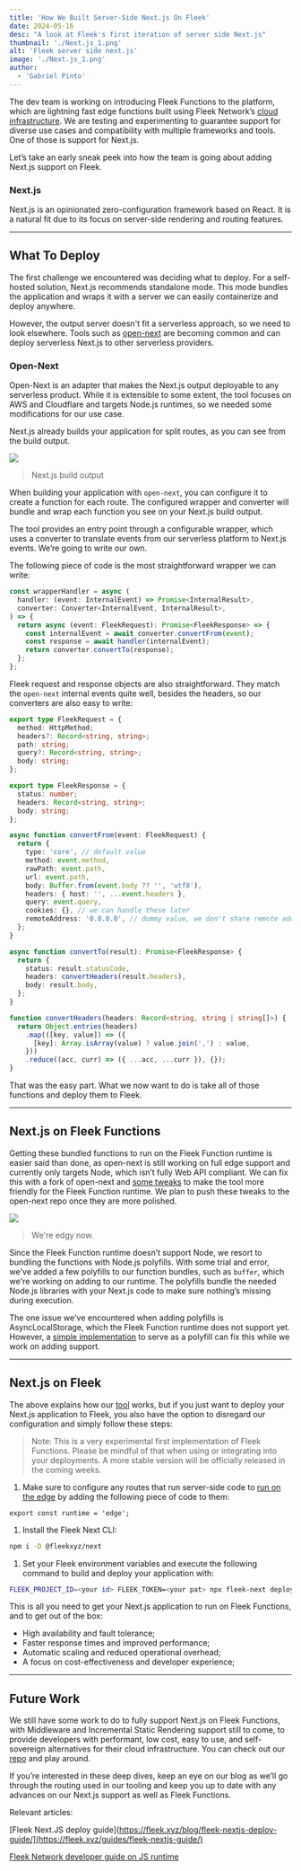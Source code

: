 ```yaml
---
title: 'How We Built Server-Side Next.js On Fleek'
date: 2024-05-16
desc: "A look at Fleek's first iteration of server side Next.js"
thumbnail: './Next.js_1.png'
alt: 'Fleek server side next.js'
image: './Next.js_1.png'
author:
  - 'Gabriel Pinto'
---
```


The dev team is working on introducing Fleek Functions to the platform, which are lightning fast edge functions built using Fleek Network’s [cloud infrastructure](https://blog.fleek.network/post/fleek-network-testnet-phase-3-results/). We are testing and experimenting to guarantee support for diverse use cases and compatibility with multiple frameworks and tools. One of those is support for Next.js.

Let’s take an early sneak peek into how the team is going about adding Next.js support on Fleek.

### Next.js

Next.js is an opinionated zero-configuration framework based on React. It is a natural fit due to its focus on server-side rendering and routing features.

---

## What To Deploy

The first challenge we encountered was deciding what to deploy. For a self-hosted solution, Next.js recommends standalone mode. This mode bundles the application and wraps it with a server we can easily containerize and deploy anywhere.

However, the output server doesn't fit a serverless approach, so we need to look elsewhere. Tools such as [open-next](https://open-next.js.org/) are becoming common and can deploy serverless Next.js to other serverless providers.

### Open-Next

Open-Next is an adapter that makes the Next.js output deployable to any serverless product. While it is extensible to some extent, the tool focuses on AWS and Cloudflare and targets Node.js runtimes, so we needed some modifications for our use case.

Next.js already builds your application for split routes, as you can see from the build output.

![](./next-js-ss.png)

> Next.js build output

When building your application with `open-next`, you can configure it to create a function for each route. The configured wrapper and converter will bundle and wrap each function you see on your Next.js build output.

The tool provides an entry point through a configurable wrapper, which uses a converter to translate events from our serverless platform to Next.js events. We’re going to write our own.

The following piece of code is the most straightforward wrapper we can write:

```typescript
const wrapperHandler = async (
  handler: (event: InternalEvent) => Promise<InternalResult>,
  converter: Converter<InternalEvent, InternalResult>,
) => {
  return async (event: FleekRequest): Promise<FleekResponse> => {
    const internalEvent = await converter.convertFrom(event);
    const response = await handler(internalEvent);
    return converter.convertTo(response);
  };
};
```

Fleek request and response objects are also straightforward. They match the `open-next` internal events quite well, besides the headers, so our converters are also easy to write:

```typescript
export type FleekRequest = {
  method: HttpMethod;
  headers?: Record<string, string>;
  path: string;
  query?: Record<string, string>;
  body: string;
};

export type FleekResponse = {
  status: number;
  headers: Record<string, string>;
  body: string;
};

async function convertFrom(event: FleekRequest) {
  return {
    type: 'core', // default value
    method: event.method,
    rawPath: event.path,
    url: event.path,
    body: Buffer.from(event.body ?? '', 'utf8'),
    headers: { host: '', ...event.headers },
    query: event.query,
    cookies: {}, // we can handle these later
    remoteAddress: '0.0.0.0', // dummy value, we don't share remote addresses at the moment
  };
}

async function convertTo(result): Promise<FleekResponse> {
  return {
    status: result.statusCode,
    headers: convertHeaders(result.headers),
    body: result.body,
  };
}

function convertHeaders(headers: Record<string, string | string[]>) {
  return Object.entries(headers)
    .map(([key, value]) => ({
      [key]: Array.isArray(value) ? value.join(',') : value,
    }))
    .reduce((acc, curr) => ({ ...acc, ...curr }), {});
}
```

That was the easy part. What we now want to do is take all of those functions and deploy them to Fleek.

---

## Next.js on Fleek Functions

Getting these bundled functions to run on the Fleek Function runtime is easier said than done, as open-next is still working on full edge support and currently only targets Node, which isn’t fully Web API compliant. We can fix this with a fork of open-next and [some tweaks](https://github.com/sst/open-next/compare/main...fleekxyz:open-next:main) to make the tool more friendly for the Fleek Function runtime. We plan to push these tweaks to the open-next repo once they are more polished.

![](./edgy-next-js.png)

> We're edgy now.

Since the Fleek Function runtime doesn’t support Node, we resort to bundling the functions with Node.js polyfills. With some trial and error, we've added a few polyfills to our function bundles, such as `buffer`, which we're working on adding to our runtime. The polyfills bundle the needed Node.js libraries with your Next.js code to make sure nothing’s missing during execution.

The one issue we've encountered when adding polyfills is AsyncLocalStorage, which the Fleek Function runtime does not support yet. However, a [simple implementation](https://github.com/sst/open-next/compare/main...fleekxyz:open-next:main#diff-5b24519a92767c3da6501a0ce9b061f18e8f4a350203ee41024b634f245bd4a9) to serve as a polyfill can fix this while we work on adding support.

---

## Next.js on Fleek

The above explains how our [tool](https://github.com/fleekxyz/fleek-next) works, but if you just want to deploy your Next.js application to Fleek, you also have the option to disregard our configuration and simply follow these steps:

> Note: This is a very experimental first implementation of Fleek Functions. Please be mindful of that when using or integrating into your deployments. A more stable version will be officially released in the coming weeks.

1. Make sure to configure any routes that run server-side code to [run on the edge](https://nextjs.org/docs/app/api-reference/file-conventions/route-segment-config#runtime) by adding the following piece of code to them:

```tsx
export const runtime = 'edge';
```

1. Install the Fleek Next CLI:

```bash
npm i -D @fleekxyz/next
```

1. Set your Fleek environment variables and execute the following command to build and deploy your application with:

```bash
FLEEK_PROJECT_ID=<your id> FLEEK_TOKEN=<your pat> npx fleek-next deploy
```

This is all you need to get your Next.js application to run on Fleek Functions, and to get out of the box:

- High availability and fault tolerance;
- Faster response times and improved performance;
- Automatic scaling and reduced operational overhead;
- A focus on cost-effectiveness and developer experience;

---

## Future Work

We still have some work to do to fully support Next.js on Fleek Functions, with Middleware and Incremental Static Rendering support still to come, to provide developers with performant, low cost, easy to use, and self-sovereign alternatives for their cloud infrastructure. You can check out our [repo](https://github.com/fleekxyz/fleek-next) and play around.

If you’re interested in these deep dives, keep an eye on our blog as we’ll go through the routing used in our tooling and keep you up to date with any advances on our Next.js support as well as Fleek Functions.

Relevant articles:

[Fleek Next.JS deploy guide](https://fleek.xyz/blog/fleek-nextjs-deploy-guide/](https://fleek.xyz/guides/fleek-nextjs-guide/)

[Fleek Network developer guide on JS runtime](https://blog.fleek.network/post/fleek-network-developer-guide-js-runtime/)
